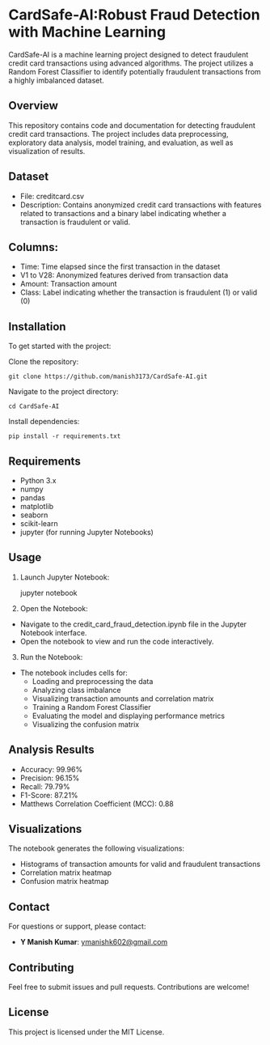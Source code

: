 # CardSafe-AI:Robust Fraud Detection with Machine Learning



CardSafe-AI is a machine learning project designed to detect fraudulent credit card transactions using advanced algorithms. The project utilizes a Random Forest Classifier to identify potentially fraudulent transactions from a highly imbalanced dataset.

## Overview
This repository contains code and documentation for detecting fraudulent credit card transactions. The project includes data preprocessing, exploratory data analysis, model training, and evaluation, as well as visualization of results.

## Dataset

- File: creditcard.csv
- Description: Contains anonymized credit card transactions with features related to transactions and a binary label 
 indicating whether a transaction is fraudulent or valid.

## Columns:

- Time: Time elapsed since the first transaction in the dataset
- V1 to V28: Anonymized features derived from transaction data
- Amount: Transaction amount
- Class: Label indicating whether the transaction is fraudulent (1) or valid (0)

## Installation
To get started with the project:

Clone the repository:

    git clone https://github.com/manish3173/CardSafe-AI.git
Navigate to the project directory:


    cd CardSafe-AI
Install dependencies:


    pip install -r requirements.txt


## Requirements
- Python 3.x
- numpy
- pandas
- matplotlib
- seaborn
- scikit-learn
- jupyter (for running Jupyter Notebooks)

## Usage
1. Launch Jupyter Notebook:

   jupyter notebook
   
3. Open the Notebook:

- Navigate to the credit_card_fraud_detection.ipynb file in the Jupyter Notebook interface.
- Open the notebook to view and run the code interactively.
  
3. Run the Notebook:

- The notebook includes cells for:
  - Loading and preprocessing the data
  - Analyzing class imbalance
  - Visualizing transaction amounts and correlation matrix
  - Training a Random Forest Classifier
  - Evaluating the model and displaying performance metrics
  - Visualizing the confusion matrix

## Analysis Results
- Accuracy: 99.96%
- Precision: 96.15%
- Recall: 79.79%
- F1-Score: 87.21%
- Matthews Correlation Coefficient (MCC): 0.88

## Visualizations

The notebook generates the following visualizations:

- Histograms of transaction amounts for valid and fraudulent transactions
- Correlation matrix heatmap
- Confusion matrix heatmap

## Contact
For questions or support, please contact:

- **Y Manish Kumar**: [ymanishk602@gmail.com](mailto:ymanishk602@gmail.com)
  
## Contributing
Feel free to submit issues and pull requests. Contributions are welcome!


## License
This project is licensed under the MIT License.
